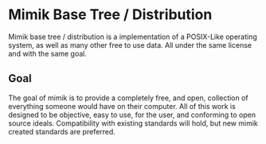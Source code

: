 # Mimik Base Tree / Distribution

Mimik base tree / distribution is a implementation of a POSIX-Like operating system, as well as many other free to use data. All under the same license and with the same goal.


## Goal

The goal of mimik is to provide a completely free, and open, collection of everything someone would have on their computer. All of this work is designed to be objective, easy to use, for the user, and conforming to open source ideals. Compatibility with existing standards will hold, but new mimik created standards are preferred.
